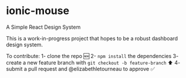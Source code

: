 # ionic-mouse
A Simple React Design System

This is a work-in-progress project that hopes to be a robust dashboard design system.

To contribute:
1- clone the repo 🆕
2- `npm install` the dependencies
3- create a new feature branch with `git checkout -b feature-branch` ⬆️
4- submit a pull request and @elizabethletourneau to approve ✅

